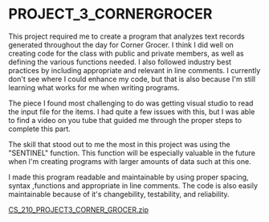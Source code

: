 # PROJECT_3_CORNERGROCER

This project required me to create a program that analyzes text records generated throughout the day for Corner Grocer.
I think I did well on creating code for the class with public and private members, as well as defining the various functions needed. I also followed industry best practices by including appropriate and relevant in line comments. I currently don't see where I could enhance my code, but that is also because I'm still learning what works for me when writing programs.

The piece I found most challenging to do was getting visual studio to read the input file for the items. I had quite a few issues with this, but I was able to find a video on you tube that guided me through the proper steps to complete this part.

The skill that stood out to me the most in this project was using the  "SENTINEL" function. This function will be especially valuable in the future when I'm creating programs with larger amounts of data such at this one.

I made this program readable and maintainable by using proper spacing, syntax ,functions and appropriate in line comments. The code is also easily maintainable because of it's changebility, testability, and reliability.

[CS_210_PROJECT3_CORNER_GROCER.zip](https://github.com/user-attachments/files/16666684/CS_210_PROJECT3_CORNER_GROCER.zip)
